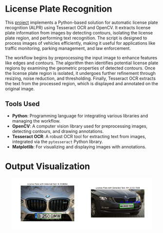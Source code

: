 
# License Plate Recognition

This [project](https://github.com/nasim-raj-laskar/pyth-30/blob/main/Python%2030/LicensePlate-Recognition/main.py) implements a Python-based solution for automatic license plate recognition (ALPR) using Tesseract OCR and OpenCV. It extracts license plate information from images by detecting contours, isolating the license plate region, and performing text recognition. The script is designed to process images of vehicles efficiently, making it useful for applications like traffic monitoring, parking management, and law enforcement.

The workflow begins by preprocessing the input image to enhance features like edges and contours. The algorithm then identifies potential license plate regions by examining the geometric properties of detected contours. Once the license plate region is isolated, it undergoes further refinement through resizing, noise reduction, and thresholding. Finally, Tesseract OCR extracts the text from the processed region, which is displayed and annotated on the original image.

## Tools Used

- **Python**: Programming language for integrating various libraries and managing the workflow.
- **OpenCV**: A computer vision library used for preprocessing images, detecting contours, and drawing annotations.
- **Tesseract OCR**: A robust OCR tool for extracting text from images, integrated via the `pytesseract` Python library.
- **Matplotlib**: For visualizing and displaying images with annotations.

# Output Visualization

<p align="center">
  <img src="https://github.com/nasim-raj-laskar/pyth-30/blob/main/Python%2030/LicensePlate-Recognition/img/1.png" alt="Image 1" width="45%">
  <img src="https://github.com/nasim-raj-laskar/pyth-30/blob/main/Python%2030/LicensePlate-Recognition/img/2.png" alt="Image 2" width="45%">
</p>
